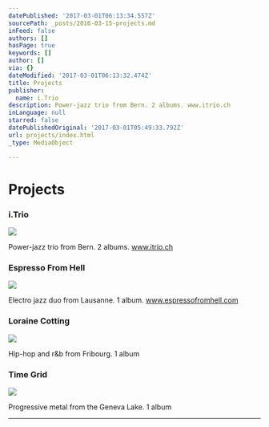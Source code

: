```yaml
---
datePublished: '2017-03-01T06:13:34.557Z'
sourcePath: _posts/2016-03-15-projects.md
inFeed: false
authors: []
hasPage: true
keywords: []
author: []
via: {}
dateModified: '2017-03-01T06:13:32.474Z'
title: Projects
publisher:
  name: i.Trio
description: Power-jazz trio from Bern. 2 albums. www.itrio.ch
inLanguage: null
starred: false
datePublishedOriginal: '2017-03-01T05:49:33.792Z'
url: projects/index.html
_type: MediaObject

---
```

# Projects

### i.Trio
![](https://the-grid-user-content.s3-us-west-2.amazonaws.com/d0941083-369e-47c7-8b3b-526365013d04.jpg)

Power-jazz trio from Bern. 2 albums. www.itrio.ch

### Espresso From Hell
![](https://s3-us-west-2.amazonaws.com/the-grid-img/p/70eb1d9e6450400b15616d53cd00594ca46d727a.jpg)

Electro jazz duo from Lausanne. 1 album. www.espressofromhell.com

### Loraine Cotting
![](https://the-grid-user-content.s3-us-west-2.amazonaws.com/ec3713e4-b6c3-4b1b-a4d0-bcde2136da0b.jpg)

Hip-hop and r&b from Fribourg. 1 album

### Time Grid
![](https://the-grid-user-content.s3-us-west-2.amazonaws.com/ac7d30fb-cc1b-4168-a120-1b095f79c11d.jpg)

Progressive metal from the Geneva Lake. 1 album

---